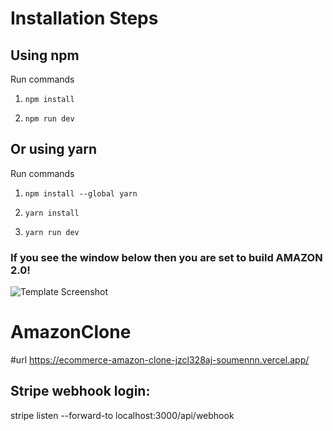 # Installation Steps



## Using npm

Run commands

1) ```npm install```


2) ```npm run dev```


## Or using yarn

Run commands 

1) ```npm install --global yarn```

2) ```yarn install```

3) ```yarn run dev```


### If you see the window below then you are set to build AMAZON 2.0!

![Template Screenshot](TemplateScreenshot.jpg?raw=true "Template Screenshot")
# AmazonClone

#url
https://ecommerce-amazon-clone-jzcl328aj-soumennn.vercel.app/ 

## Stripe webhook login: 
stripe listen --forward-to localhost:3000/api/webhook
